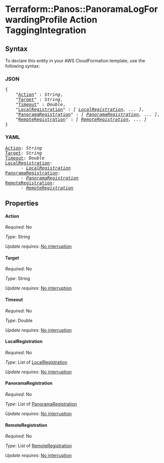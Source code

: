 # Terraform::Panos::PanoramaLogForwardingProfile Action TaggingIntegration

## Syntax

To declare this entity in your AWS CloudFormation template, use the following syntax:

### JSON

<pre>
{
    "<a href="#action" title="Action">Action</a>" : <i>String</i>,
    "<a href="#target" title="Target">Target</a>" : <i>String</i>,
    "<a href="#timeout" title="Timeout">Timeout</a>" : <i>Double</i>,
    "<a href="#localregistration" title="LocalRegistration">LocalRegistration</a>" : <i>[ <a href="action-taggingintegration-localregistration.md">LocalRegistration</a>, ... ]</i>,
    "<a href="#panoramaregistration" title="PanoramaRegistration">PanoramaRegistration</a>" : <i>[ <a href="action-taggingintegration-panoramaregistration.md">PanoramaRegistration</a>, ... ]</i>,
    "<a href="#remoteregistration" title="RemoteRegistration">RemoteRegistration</a>" : <i>[ <a href="action-taggingintegration-remoteregistration.md">RemoteRegistration</a>, ... ]</i>
}
</pre>

### YAML

<pre>
<a href="#action" title="Action">Action</a>: <i>String</i>
<a href="#target" title="Target">Target</a>: <i>String</i>
<a href="#timeout" title="Timeout">Timeout</a>: <i>Double</i>
<a href="#localregistration" title="LocalRegistration">LocalRegistration</a>: <i>
      - <a href="action-taggingintegration-localregistration.md">LocalRegistration</a></i>
<a href="#panoramaregistration" title="PanoramaRegistration">PanoramaRegistration</a>: <i>
      - <a href="action-taggingintegration-panoramaregistration.md">PanoramaRegistration</a></i>
<a href="#remoteregistration" title="RemoteRegistration">RemoteRegistration</a>: <i>
      - <a href="action-taggingintegration-remoteregistration.md">RemoteRegistration</a></i>
</pre>

## Properties

#### Action

_Required_: No

_Type_: String

_Update requires_: [No interruption](https://docs.aws.amazon.com/AWSCloudFormation/latest/UserGuide/using-cfn-updating-stacks-update-behaviors.html#update-no-interrupt)

#### Target

_Required_: No

_Type_: String

_Update requires_: [No interruption](https://docs.aws.amazon.com/AWSCloudFormation/latest/UserGuide/using-cfn-updating-stacks-update-behaviors.html#update-no-interrupt)

#### Timeout

_Required_: No

_Type_: Double

_Update requires_: [No interruption](https://docs.aws.amazon.com/AWSCloudFormation/latest/UserGuide/using-cfn-updating-stacks-update-behaviors.html#update-no-interrupt)

#### LocalRegistration

_Required_: No

_Type_: List of <a href="action-taggingintegration-localregistration.md">LocalRegistration</a>

_Update requires_: [No interruption](https://docs.aws.amazon.com/AWSCloudFormation/latest/UserGuide/using-cfn-updating-stacks-update-behaviors.html#update-no-interrupt)

#### PanoramaRegistration

_Required_: No

_Type_: List of <a href="action-taggingintegration-panoramaregistration.md">PanoramaRegistration</a>

_Update requires_: [No interruption](https://docs.aws.amazon.com/AWSCloudFormation/latest/UserGuide/using-cfn-updating-stacks-update-behaviors.html#update-no-interrupt)

#### RemoteRegistration

_Required_: No

_Type_: List of <a href="action-taggingintegration-remoteregistration.md">RemoteRegistration</a>

_Update requires_: [No interruption](https://docs.aws.amazon.com/AWSCloudFormation/latest/UserGuide/using-cfn-updating-stacks-update-behaviors.html#update-no-interrupt)

